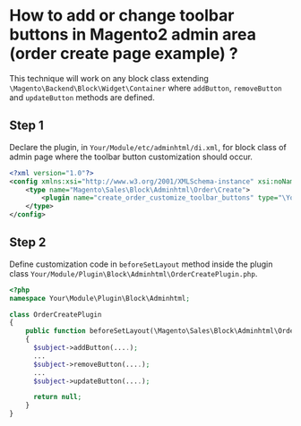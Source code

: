 # How to add or change toolbar buttons in Magento2 admin area (order create page example) ?

This technique will work on any block class extending `\Magento\Backend\Block\Widget\Container` where `addButton`, `removeButton` and `updateButton` methods are defined.

## Step 1
Declare the plugin, in `Your/Module/etc/adminhtml/di.xml`, for block class of admin page where the toolbar button customization should occur.
```xml
<?xml version="1.0"?>
<config xmlns:xsi="http://www.w3.org/2001/XMLSchema-instance" xsi:noNamespaceSchemaLocation="urn:magento:framework:ObjectManager/etc/config.xsd">
    <type name="Magento\Sales\Block\Adminhtml\Order\Create">
        <plugin name="create_order_customize_toolbar_buttons" type="\Your\Module\Plugin\Block\Adminhtml\OrderCreatePlugin" sortOrder="1" disabled="false" />
    </type>
</config>
```


## Step 2
Define customization code in `beforeSetLayout` method inside the plugin class `Your/Module/Plugin\Block\Adminhtml\OrderCreatePlugin.php`.
```php
<?php
namespace Your\Module\Plugin\Block\Adminhtml;

class OrderCreatePlugin
{    
    public function beforeSetLayout(\Magento\Sales\Block\Adminhtml\Order\Create $subject, \Magento\Framework\View\LayoutInterface $layout)
    {
      $subject->addButton(....);
      ...
      $subject->removeButton(....);
      ...
      $subject->updateButton(....);

      return null; 
    }
}
```
